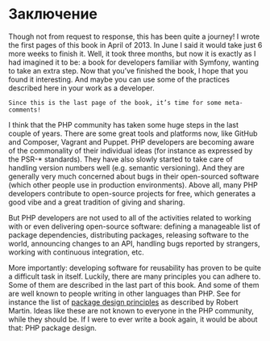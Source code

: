 # Заключение

Though not from request to response, this has been quite a journey! I wrote the first pages of this
book in April of 2013. In June I said it would take just 6 more weeks to finish it. Well, it took three
months, but now it is exactly as I had imagined it to be: a book for developers familiar with Symfony,
wanting to take an extra step. Now that you’ve finished the book, I hope that you found it interesting.
And maybe you can use some of the practices described here in your work as a developer.

    Since this is the last page of the book, it’s time for some meta-comments!

I think that the PHP community has taken some huge steps in the last couple of years. There are
some great tools and platforms now, like GitHub and Composer, Vagrant and Puppet. PHP developers
are becoming aware of the commonality of their individual ideas (for instance as expressed by the
PSR-* standards). They have also slowly started to take care of handling version numbers well (e.g.
semantic versioning). And they are generally very much concerned about bugs in their open-sourced
software (which other people use in production environments). Above all, many PHP developers
contribute to open-source projects for free, which generates a good vibe and a great tradition of
giving and sharing.

But PHP developers are not used to all of the activities related to working with or even delivering
open-source software: defining a manageable list of package dependencies, distributing packages,
releasing software to the world, announcing changes to an API, handling bugs reported by strangers,
working with continuous integration, etc.

More importantly: developing software for reusability has proven to be quite a difficult task in
itself. Luckily, there are many principles you can adhere to. Some of them are described in the last
part of this book. And some of them are well known to people writing in other languages than PHP.
See for instance the list of [package design principles](http://butunclebob.com/ArticleS.UncleBob.PrinciplesOfOod) 
as described by Robert Martin. Ideas like these are not known to everyone in the PHP community, while they should be. 
If I were to ever write a book again, it would be about that: PHP package design.